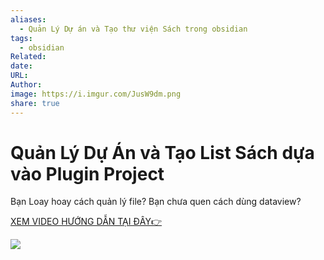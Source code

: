 ```yaml
---
aliases:
  - Quản Lý Dự án và Tạo thư viện Sách trong obsidian
tags:
  - obsidian
Related: 
date: 
URL: 
Author: 
image: https://i.imgur.com/JusW9dm.png
share: true
---
```

# Quản Lý Dự Án và Tạo List Sách dựa vào Plugin Project

Bạn Loay hoay cách quản lý file?
Bạn chưa quen cách dùng dataview?



 [XEM VIDEO HƯỚNG DẪN TẠI ĐÂY👉](https://youtu.be/cft8PzufKsI)


![](https://i.imgur.com/JusW9dm.png)

